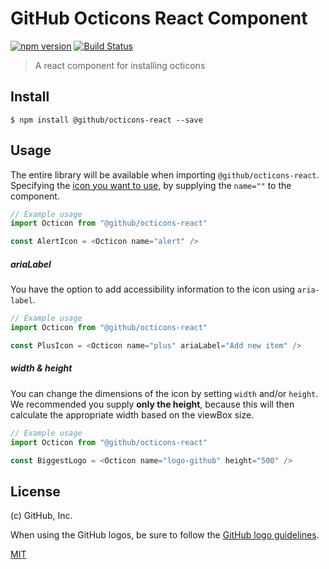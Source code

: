 # GitHub Octicons React Component

[![npm version](https://img.shields.io/npm/v/%40primer%2Freact-octicons.svg)](https://www.npmjs.org/package/%40primer%2Freact-octicons)
[![Build Status](https://travis-ci.org/primer/octicons.svg?branch=master)](https://travis-ci.org/primer/octicons)

> A react component for installing octicons

## Install

```
$ npm install @github/octicons-react --save
```

## Usage

The entire library will be available when importing `@github/octicons-react`. Specifying the [icon you want to use][octicons], by supplying the `name=""` to the component.

```js
// Example usage
import Octicon from "@github/octicons-react"

const AlertIcon = <Octicon name="alert" />
```

##### ariaLabel

You have the option to add accessibility information to the icon using `aria-label`.

```js
// Example usage
import Octicon from "@github/octicons-react"

const PlusIcon = <Octicon name="plus" ariaLabel="Add new item" />
```


##### width & height

You can change the dimensions of the icon by setting `width` and/or `height`. We recommended you supply **only the height**, because this will then calculate the appropriate width based on the viewBox size.

```js
// Example usage
import Octicon from "@github/octicons-react"

const BiggestLogo = <Octicon name="logo-github" height="500" />
```

## License

(c) GitHub, Inc.

When using the GitHub logos, be sure to follow the [GitHub logo guidelines](https://github.com/logos).

[MIT](./LICENSE)  

[octicons]: https://octicons.github.com/
[primer]: https://github.com/primer/primer
[docs]: http://primercss.io/
[npm]: https://www.npmjs.com/
[install-npm]: https://docs.npmjs.com/getting-started/installing-node
